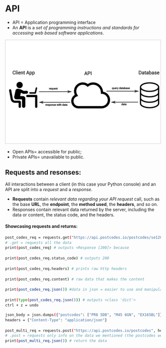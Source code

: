 # API

- API = Application programming interface
- An **API** is a *set of programming instructions and standards for accessing web based software applications*.


![](api.png)

- Open APIs= accessible for public; 
- Private APIs= unavailable to public.

## Requests and resonses:

All interactions between a client (in this case your Python console) and an API are split into a *request* and a *response*.

- **Requests** contain *relevant data regarding your API request* call, such as the base **URL**, the **endpoint**, the **method used**, the **headers**, and so on.
- Responses contain relevant data returned by the server, including the data or content, the status code, and the headers.

#### Showcasing requests and returns:
```bash
post_codes_req = requests.get("https://api.postcodes.io/postcodes/se120nb")
# .get = requests all the data
print(post_codes_req) # outputs <Response [200]> because

print(post_codes_req.status_code) # outputs 200

print(post_codes_req.headers) # prints raw http headers

print(post_codes_req.content) # raw data that makes the content

print(post_codes_req.json()) #data in json = easier to use and manipulate.

print(type(post_codes_req.json())) # outputs <class 'dict'>
ctrl + z = undo
```
```bash
json_body = json.dumps({"postcodes": ["PR8 5DB", "M45 6GN", "EX165BL"]}) # .dumps set a the data we want to send to an api
headers = {"Content-Type": "application/json"}

post_multi_req = requests.post("https://api.postcodes.io/postcodes", headers=headers, data=json_body)
# .post = requests only info on the data we mentioned (the postcodes we mentioned on our variable.
print(post_multi_req.json()) # return the data 
```


